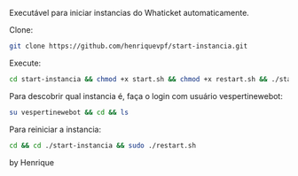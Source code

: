 Executável para iniciar instancias do Whaticket automaticamente.

Clone:

```bash
git clone https://github.com/henriquevpf/start-instancia.git
```

Execute: 
```bash
cd start-instancia && chmod +x start.sh && chmod +x restart.sh && ./start.sh
```

Para descobrir qual instancia é, faça o login com usuário vespertinewebot:
```bash
su vespertinewebot && cd && ls
```

Para reiniciar a instancia:
```bash
cd && cd ./start-instancia && sudo ./restart.sh
```

by Henrique
